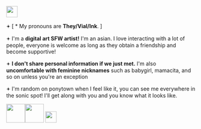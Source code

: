 <img src='https://64.media.tumblr.com/834c472976cff3acafa89f096f0407b4/ce19051a95c21bcf-f4/s2048x3072/5e73be143603258b5b8373a615d9b1fbfce3a853.pnj' style='height: 30px; width: auto;'></img>
<p>𖥔 [ * My pronouns are <b>They/Vial/Ink</b>. ]</p>
<p>𖥔 I'm a <b>digital art SFW artist!</b> I'm an asian. I love interacting with a lot of people, everyone is welcome as long as they obtain a friendship and become supportive!</p>
<p>𖥔 <b>I don't share personal information if we just met.</b> I'm also <b>uncomfortable with feminine nicknames</b> such as babygirl, mamacita, and so on unless you're an exception</p>
<p>𖥔 I'm random on ponytown when I feel like it, you can see me everywhere in the sonic spot! I'll get along with you and you know what it looks like.</p>
<img src='https://64.media.tumblr.com/cd497e04cc2f18f44939dc6978b2b26a/9837571aa2ae4681-a3/s2048x3072/7734f4959f72556204a12d437438501549a92868.pnj' style='height: 50px; width; auto;'></img><img src='https://64.media.tumblr.com/5aa3a2b16e3705dc572cb292f52c608f/87638002bd078529-8d/s400x600/94b55702c65878e832b9372b4588f5f2ee3c0eb8.pnj' style='height: 50px; width: auto;'></img>
<img src='https://64.media.tumblr.com/303cdfc5cba67d965f21fe4e51187bc5/c2a90cdc88b92039-e0/s400x600/ccfd666a5b9932c227eea20c859fe0179a8315c1.pnj' src='height: 50px; width: auto;></img>
<b>𖥔 IDENTITY!!!! ^ ^ ^</b>
<img src='https://64.media.tumblr.com/834c472976cff3acafa89f096f0407b4/ce19051a95c21bcf-f4/s2048x3072/5e73be143603258b5b8373a615d9b1fbfce3a853.pnj' style='height: 30px; width: auto;'></img>
